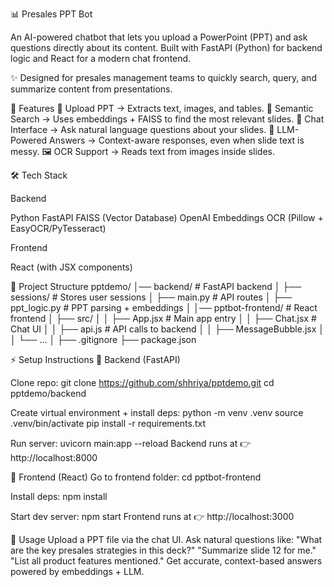 📊 Presales PPT Bot

An AI-powered chatbot that lets you upload a PowerPoint (PPT) and ask questions directly about its content.
Built with FastAPI (Python) for backend logic and React for a modern chat frontend.

✨ Designed for presales management teams to quickly search, query, and summarize content from presentations.

🚀 Features
📂 Upload PPT → Extracts text, images, and tables.
🔎 Semantic Search → Uses embeddings + FAISS to find the most relevant slides.
💬 Chat Interface → Ask natural language questions about your slides.
🧠 LLM-Powered Answers → Context-aware responses, even when slide text is messy.
🖼 OCR Support → Reads text from images inside slides.


🛠 Tech Stack

Backend

Python
FastAPI
FAISS (Vector Database)
OpenAI Embeddings
OCR (Pillow + EasyOCR/PyTesseract)

Frontend

React (with JSX components)


📂 Project Structure
pptdemo/
│── backend/                # FastAPI backend
│   ├── sessions/           # Stores user sessions
│   ├── main.py             # API routes
│   ├── ppt_logic.py        # PPT parsing + embeddings
│
│── pptbot-frontend/        # React frontend
│   ├── src/
│   │   ├── App.jsx         # Main app entry
│   │   ├── Chat.jsx        # Chat UI
│   │   ├── api.js          # API calls to backend
│   │   ├── MessageBubble.jsx
│   │   └── ...
│
├── .gitignore
├── package.json


⚡️ Setup Instructions
🔹 Backend (FastAPI)

Clone repo:
git clone https://github.com/shhriya/pptdemo.git
cd pptdemo/backend

Create virtual environment + install deps:
python -m venv .venv
source .venv/bin/activate 
pip install -r requirements.txt

Run server:
uvicorn main:app --reload
Backend runs at 👉 http://localhost:8000

🔹 Frontend (React)
Go to frontend folder:
cd pptbot-frontend

Install deps:
npm install

Start dev server:
npm start
Frontend runs at 👉 http://localhost:3000


🎯 Usage
Upload a PPT file via the chat UI.
Ask natural questions like:
"What are the key presales strategies in this deck?"
"Summarize slide 12 for me."
"List all product features mentioned."
Get accurate, context-based answers powered by embeddings + LLM.
